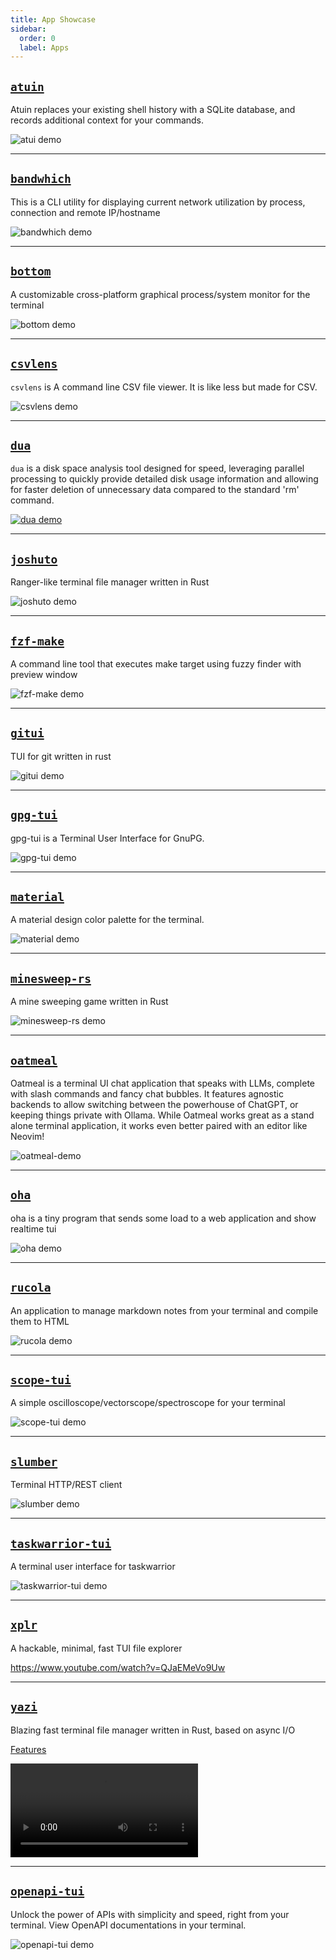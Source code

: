 ```yaml
---
title: App Showcase
sidebar:
  order: 0
  label: Apps
---
```


## [`atuin`](https://github.com/atuinsh/atuin)

Atuin replaces your existing shell history with a SQLite database, and records additional context
for your commands.

![atui demo](https://github.com/atuinsh/atuin/blob/main/demo.gif?raw=true)

---

## [`bandwhich`](https://github.com/imsnif/bandwhich)

This is a CLI utility for displaying current network utilization by process, connection and remote
IP/hostname

![bandwhich demo](https://github.com/imsnif/bandwhich/blob/main/res/demo.gif?raw=true)

---

## [`bottom`](https://github.com/ClementTsang/bottom)

A customizable cross-platform graphical process/system monitor for the terminal

![bottom demo](https://github.com/ClementTsang/bottom/blob/main/assets/demo.gif?raw=true)

---

## [`csvlens`](https://github.com/YS-L/csvlens)

`csvlens` is A command line CSV file viewer. It is like less but made for CSV.

<!-- This is in the public folder not the app folder as it causes astro to crash during processing
See https://github.com/withastro/astro/issues/8886 -->

![csvlens demo](/csvlens.gif)

---

## [`dua`](https://github.com/Byron/dua-cli)

`dua` is a disk space analysis tool designed for speed, leveraging parallel processing to quickly
provide detailed disk usage information and allowing for faster deletion of unnecessary data
compared to the standard 'rm' command.

[![dua demo](https://asciinema.org/a/kDnXUOeqBxZVMoWuFNqzfpeey.svg)](https://asciinema.org/a/kDnXUOeqBxZVMoWuFNqzfpeey)

---

## [`joshuto`](https://github.com/kamiyaa/joshuto)

Ranger-like terminal file manager written in Rust

![joshuto demo](https://github.com/kamiyaa/joshuto/raw/main/screenshot.png?raw=true)

---

## [`fzf-make`](https://github.com/kyu08/fzf-make)

A command line tool that executes make target using fuzzy finder with preview window

![fzf-make demo](https://raw.githubusercontent.com/kyu08/fzf-make/main/static/demo.gif)

---

## [`gitui`](https://github.com/extrawurst/gitui)

TUI for git written in rust

![gitui demo](https://github.com/extrawurst/gitui/blob/master/demo.gif?raw=true)

---

## [`gpg-tui`](https://github.com/orhun/gpg-tui)

gpg-tui is a Terminal User Interface for GnuPG.

![gpg-tui demo](https://github.com/orhun/gpg-tui/blob/master/demo/gpg-tui-scrolling_rows.gif?raw=true)

---

## [`material`](https://crates.io/crates/material)

A material design color palette for the terminal.

![material demo](https://camo.githubusercontent.com/92cd9a40d68173168c9901c1709fcb80c57eaf73098a567bf7d074ebc9a6723b/68747470733a2f2f692e6962622e636f2f324d444b6d68372f53637265656e73686f742d323032322d30382d30322d61742d31362d34332d31322e706e67)

---

## [`minesweep-rs`](https://github.com/cpcloud/minesweep-rs)

A mine sweeping game written in Rust

![minesweep-rs demo](https://github.com/cpcloud/minesweep-rs/blob/main/demo.gif?raw=true)

---

## [`oatmeal`](https://github.com/dustinblackman/oatmeal/)

Oatmeal is a terminal UI chat application that speaks with LLMs, complete with slash commands and
fancy chat bubbles. It features agnostic backends to allow switching between the powerhouse of
ChatGPT, or keeping things private with Ollama. While Oatmeal works great as a stand alone terminal
application, it works even better paired with an editor like Neovim!

![oatmeal-demo](https://github.com/dustinblackman/oatmeal/assets/5246169/9ee5e910-4eff-4deb-8065-aeab8bfe6b00)

---

## [`oha`](https://github.com/hatoo/oha/)

oha is a tiny program that sends some load to a web application and show realtime tui

![oha demo](https://github.com/hatoo/oha/blob/master/demo.gif?raw=true)

---

## [`rucola`](https://github.com/Linus-Mussmaecher/rucola)

An application to manage markdown notes from your terminal and compile them to HTML

![rucola demo](https://github.com/Linus-Mussmaecher/rucola/blob/main/readme-images/readme-image-select.png?raw=true)

---

## [`scope-tui`](https://github.com/alemidev/scope-tui)

A simple oscilloscope/vectorscope/spectroscope for your terminal

![scope-tui demo](https://camo.githubusercontent.com/4b11674184b07eebd6bc386c38c9cce1a7a70ae82733b44cd977c8ab85c5a691/68747470733a2f2f63646e2e616c656d692e6465762f73636f70652d7475692d776964652e706e67)

---

## [`slumber`](https://github.com/LucasPickering/slumber)

Terminal HTTP/REST client

![slumber demo](https://media.githubusercontent.com/media/LucasPickering/slumber/master/static/demo.gif)

---

## [`taskwarrior-tui`](https://github.com/kdheepak/taskwarrior-tui)

A terminal user interface for taskwarrior

![taskwarrior-tui demo](https://user-images.githubusercontent.com/1813121/159858280-3ca31e9a-fc38-4547-a92d-36a7758cf5dc.gif)

---

## [`xplr`](https://github.com/sayanarijit/xplr)

A hackable, minimal, fast TUI file explorer

<https://www.youtube.com/watch?v=QJaEMeVo9Uw>

---

## [`yazi`](https://yazi-rs.github.io)

Blazing fast terminal file manager written in Rust, based on async I/O

[Features](https://yazi-rs.github.io/features)

<video controls>
  <source src="https://github.com/sxyazi/yazi/assets/17523360/92ff23fa-0cd5-4f04-b387-894c12265cc7" type="video/mp4">
  Your browser does not support the video tag.
</video>

---

## [`openapi-tui`](https://github.com/zaghaghi/openapi-tui)

Unlock the power of APIs with simplicity and speed, right from your terminal. View OpenAPI
documentations in your terminal.

![openapi-tui demo](https://github.com/zaghaghi/openapi-tui/blob/main/static/demo.gif?raw=true)
